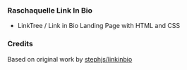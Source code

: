 ### Raschaquelle Link In Bio

-   LinkTree / Link in Bio Landing Page with HTML and CSS

### Credits
Based on original work by [stephjs/linkinbio](https://github.com/stephjs/linkinbio)
